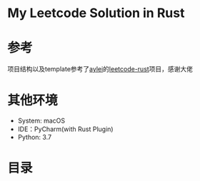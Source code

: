 # My Leetcode Solution in Rust

# 参考

项目结构以及template参考了[aylei](https://github.com/aylei)的[leetcode-rust](https://github.com/aylei/leetcode-rust)项目，感谢大佬

# 其他环境

* System: macOS
* IDE：PyCharm(with Rust Plugin)
* Python: 3.7

# 目录

